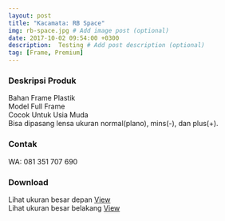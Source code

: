 ```yaml
---
layout: post
title: "Kacamata: RB Space"
img: rb-space.jpg # Add image post (optional)
date: 2017-10-02 09:54:00 +0300
description:  Testing # Add post description (optional)
tag: [Frame, Premium]
---
```


### Deskripsi Produk

Bahan Frame Plastik<br>
Model Full Frame<br>
Cocok Untuk Usia Muda<br>
Bisa dipasang lensa ukuran normal(plano), mins(-), dan plus(+).<br>

###  Contak

WA: 081 351 707 690<br>

### Download

Lihat ukuran besar depan [View](/asihshop/assets/archive/rb-space-big.png)<br>
Lihat ukuran besar belakang [View](/asihshop/assets/archive/rb-space-big-back.png)<br>